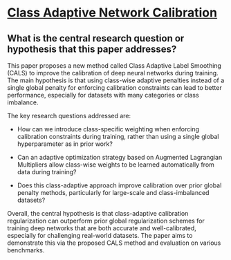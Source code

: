 # [Class Adaptive Network Calibration](https://arxiv.org/abs/2211.15088)

## What is the central research question or hypothesis that this paper addresses?

 This paper proposes a new method called Class Adaptive Label Smoothing (CALS) to improve the calibration of deep neural networks during training. The main hypothesis is that using class-wise adaptive penalties instead of a single global penalty for enforcing calibration constraints can lead to better performance, especially for datasets with many categories or class imbalance. 

The key research questions addressed are:

- How can we introduce class-specific weighting when enforcing calibration constraints during training, rather than using a single global hyperparameter as in prior work?

- Can an adaptive optimization strategy based on Augmented Lagrangian Multipliers allow class-wise weights to be learned automatically from data during training? 

- Does this class-adaptive approach improve calibration over prior global penalty methods, particularly for large-scale and class-imbalanced datasets?

Overall, the central hypothesis is that class-adaptive calibration regularization can outperform prior global regularization schemes for training deep networks that are both accurate and well-calibrated, especially for challenging real-world datasets. The paper aims to demonstrate this via the proposed CALS method and evaluation on various benchmarks.
